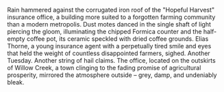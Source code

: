 Rain hammered against the corrugated iron roof of the "Hopeful Harvest" insurance office, a building more suited to a forgotten farming community than a modern metropolis.  Dust motes danced in the single shaft of light piercing the gloom, illuminating the chipped Formica counter and the half-empty coffee pot, its ceramic speckled with dried coffee grounds.  Elias Thorne, a young insurance agent with a perpetually tired smile and eyes that held the weight of countless disappointed farmers, sighed.  Another Tuesday. Another string of hail claims.  The office, located on the outskirts of Willow Creek, a town clinging to the fading promise of agricultural prosperity, mirrored the atmosphere outside – grey, damp, and undeniably bleak.
